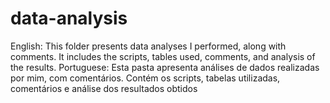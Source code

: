 # data-analysis
 English: This folder presents data analyses I performed, along with comments. It includes the scripts, tables used, comments, and analysis of the results.  Portuguese: Esta pasta apresenta análises de dados realizadas por mim, com comentários. Contém os scripts, tabelas utilizadas, comentários e análise dos resultados obtidos
